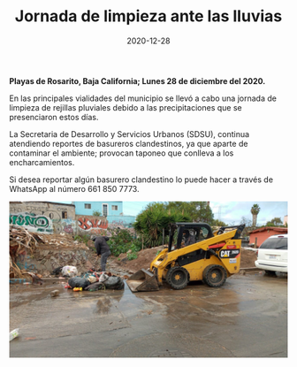 ﻿---
layout: blog
title:  "Jornada de limpieza ante las lluvias"
date:   2020-12-28
categories: rosarito
permalink: /:categories/:title:output_ext
image: /img/cnr/2020-12-28-jornada-de-limpieza.jpeg
alt: "Jornada de limpieza ante las lluvias"
autor: 
---


**Playas de Rosarito, Baja California; Lunes 28 de diciembre del 2020.**


En las principales vialidades del municipio se llevó a cabo una jornada de limpieza de rejillas pluviales debido a las precipitaciones que se presenciaron estos días. 


La Secretaria de Desarrollo y Servicios Urbanos (SDSU), continua atendiendo reportes de basureros clandestinos, ya que aparte de contaminar el ambiente; provocan taponeo que conlleva a los encharcamientos. 


Si desea reportar algún basurero clandestino lo puede hacer a través de WhatsApp al número 661 850 7773.

<div id="carouselExampleSlidesOnly" class="carousel slide" data-ride="carousel">
  <div class="carousel-inner">
    <div class="carousel-item active">
       <img class="d-block w-100" src="/img/cnr/2020-12-28-jornada-de-limpieza.jpeg" loading="lazy"  alt="Jornada de limpieza ante las lluvias">
    </div>
  </div>
</div>